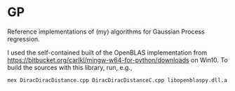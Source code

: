 # GP
Reference implementations of (my) algorithms for Gaussian Process regression.

I used the self-contained built of the OpenBLAS implementation from https://bitbucket.org/carlkl/mingw-w64-for-python/downloads on Win10. To build the sources with this library, run, e.g.,

	mex DiracDiracDistance.cpp DiracDiracDistanceC.cpp libopenblaspy.dll.a
